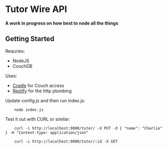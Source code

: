 Tutor Wire API
==============

**A work in progress on how best to node all the things**

Getting Started
---------------

Requries:
- NodeJS
- CouchDB

Uses:
- [Cradle] for Couch access
- [Restify] for the http plumbing

Update config.js and then run index.js:

```shell
	node index.js
```

Test it out with CURL or similar:

```shell
	curl -i http://localhost:9000/tutor/ -X PUT -d { "name": "Charlie" } -H "Content-type: application/json"

	curl -i http://localhost:9000/tutor/:id -X GET
```


[Cradle]: https://github.com/cloudhead/cradle
[Restify]: https://github.com/mcavage/node-restify